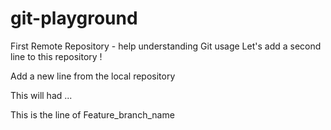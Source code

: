 # git-playground
First Remote Repository - help understanding Git usage
Let's add a second line to this repository !

Add a new line from the local repository

This will had ...

This is the line of Feature_branch_name
